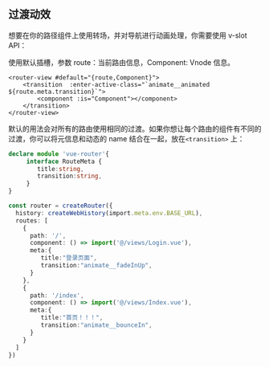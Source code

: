 ## 过渡动效

想要在你的路径组件上使用转场，并对导航进行动画处理，你需要使用 v-slot API：

使用默认插槽，参数 route：当前路由信息，Component: Vnode 信息。

```vue
<router-view #default="{route,Component}">
    <transition  :enter-active-class="`animate__animated ${route.meta.transition}`">
        <component :is="Component"></component>
    </transition>
</router-view>
```
默认的用法会对所有的路由使用相同的过渡。如果你想让每个路由的组件有不同的过渡，你可以将元信息和动态的 name 结合在一起，放在`<transition>` 上： 

```typescript
declare module 'vue-router'{
     interface RouteMeta {
        title:string,
        transition:string,
     }
}

const router = createRouter({
  history: createWebHistory(import.meta.env.BASE_URL),
  routes: [
    {
      path: '/',
      component: () => import('@/views/Login.vue'),
      meta:{
         title:"登录页面",
         transition:"animate__fadeInUp",
      }
    },
    {
      path: '/index',
      component: () => import('@/views/Index.vue'),
      meta:{
         title:"首页！！！",
         transition:"animate__bounceIn",
      }
    }
  ]
})
```

